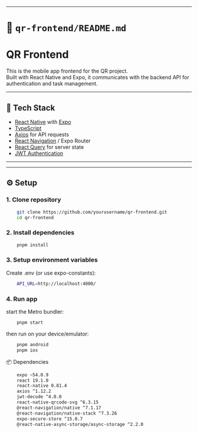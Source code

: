 
---

# 📌 `qr-frontend/README.md`

# QR Frontend

This is the mobile app frontend for the QR project.  
Built with React Native and Expo, it communicates with the backend API for authentication and task management.

---

## 🚀 Tech Stack
- [React Native](https://reactnative.dev/) with [Expo](https://expo.dev/)
- [TypeScript](https://www.typescriptlang.org/)
- [Axios](https://axios-http.com/) for API requests
- [React Navigation](https://reactnavigation.org/) / Expo Router
- [React Query](https://tanstack.com/query) for server state
- [JWT Authentication](https://jwt.io/)

---


---

## ⚙️ Setup

### 1. Clone repository
```bash
    git clone https://github.com/yourusername/qr-frontend.git
    cd qr-frontend
```
### 2. Install dependencies
```bash
    pnpm install
```
### 3. Setup environment variables
Create .env (or use expo-constants):
```bash
    API_URL=http://localhost:4000/
```
### 4. Run app
start the Metro bundler:
```bash
    pnpm start
```` 
then run on your device/emulator:
```bash
    pnpm android
    pnpm ios
```

📦 Dependencies

```bash
    expo ~54.0.9
    react 19.1.0
    react-native 0.81.4
    axios ^1.12.2
    jwt-decode ^4.0.0
    react-native-qrcode-svg ^6.3.15
    @react-navigation/native ^7.1.17
    @react-navigation/native-stack ^7.3.26
    expo-secure-store ^15.0.7
    @react-native-async-storage/async-storage ^2.2.0  
```